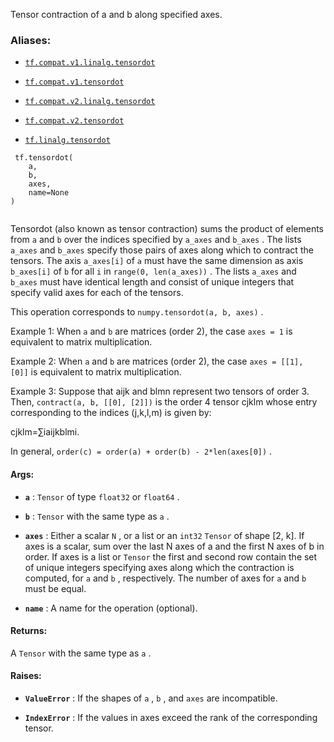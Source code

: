

Tensor contraction of a and b along specified axes.



### Aliases:

- [ `tf.compat.v1.linalg.tensordot` ](/api_docs/python/tf/tensordot)

- [ `tf.compat.v1.tensordot` ](/api_docs/python/tf/tensordot)

- [ `tf.compat.v2.linalg.tensordot` ](/api_docs/python/tf/tensordot)

- [ `tf.compat.v2.tensordot` ](/api_docs/python/tf/tensordot)

- [ `tf.linalg.tensordot` ](/api_docs/python/tf/tensordot)



```
 tf.tensordot(
    a,
    b,
    axes,
    name=None
)
 
```

Tensordot (also known as tensor contraction) sums the product of elements
from  `a`  and  `b`  over the indices specified by  `a_axes`  and  `b_axes` .
The lists  `a_axes`  and  `b_axes`  specify those pairs of axes along which to
contract the tensors. The axis  `a_axes[i]`  of  `a`  must have the same dimension
as axis  `b_axes[i]`  of  `b`  for all  `i`  in  `range(0, len(a_axes))` . The lists
 `a_axes`  and  `b_axes`  must have identical length and consist of unique
integers that specify valid axes for each of the tensors.

This operation corresponds to  `numpy.tensordot(a, b, axes)` .

Example 1: When  `a`  and  `b`  are matrices (order 2), the case  `axes = 1` 
is equivalent to matrix multiplication.

Example 2: When  `a`  and  `b`  are matrices (order 2), the case
 `axes = [[1], [0]]`  is equivalent to matrix multiplication.

Example 3: Suppose that aijk and blmn represent two
tensors of order 3. Then,  `contract(a, b, [[0], [2]])`  is the order 4 tensor
cjklm whose entry
corresponding to the indices (j,k,l,m) is given by:

cjklm=∑iaijkblmi.

In general,  `order(c) = order(a) + order(b) - 2*len(axes[0])` .



#### Args:

- **`a`** :  `Tensor`  of type  `float32`  or  `float64` .

- **`b`** :  `Tensor`  with the same type as  `a` .

- **`axes`** : Either a scalar  `N` , or a list or an  `int32`   `Tensor`  of shape [2, k].
If axes is a scalar, sum over the last N axes of a and the first N axes of
b in order. If axes is a list or  `Tensor`  the first and second row contain
the set of unique integers specifying axes along which the contraction is
computed, for  `a`  and  `b` , respectively. The number of axes for  `a`  and
 `b`  must be equal.

- **`name`** : A name for the operation (optional).



#### Returns:
A  `Tensor`  with the same type as  `a` .



#### Raises:

- **`ValueError`** : If the shapes of  `a` ,  `b` , and  `axes`  are incompatible.

- **`IndexError`** : If the values in axes exceed the rank of the corresponding
tensor.

